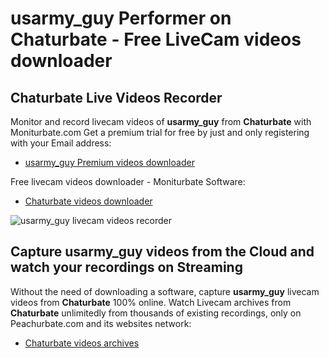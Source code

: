 # usarmy_guy Performer on Chaturbate - Free LiveCam videos downloader

## Chaturbate Live Videos Recorder

Monitor and record livecam videos of **usarmy_guy** from **Chaturbate** with Moniturbate.com
Get a premium trial for free by just and only registering with your Email address:
* [usarmy_guy Premium videos downloader](https://moniturbate.com/request-demo-licence-key.html)

Free livecam videos downloader - Moniturbate Software:
* [Chaturbate videos downloader](https://moniturbate.com/moniturbate-download-software.html)

![usarmy_guy livecam videos recorder](https://peachurnet.com/templates/moniturbate-software.png)


## Capture usarmy_guy videos from the Cloud and watch your recordings on Streaming

Without the need of downloading a software, capture **usarmy_guy** livecam videos from **Chaturbate** 100% online.
Watch Livecam archives from **Chaturbate** unlimitedly from thousands of existing recordings, only on Peachurbate.com and its websites network:
* [Chaturbate videos archives](https://peachurnet.com/)